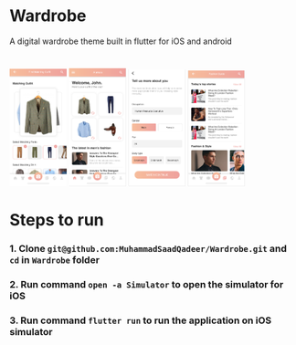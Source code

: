 # Wardrobe

A digital wardrobe theme built in flutter for iOS and android

# 
<p float="left">
  
  <img src="images/2.png" width="100" /> 
  <img src="images/1.png" width="100" />
  <img src="images/5.png" width="100" />
  <img src="images/4.png" width="100" />
</p>


# Steps to run

### 1. Clone `git@github.com:MuhammadSaadQadeer/Wardrobe.git` and `cd` in `Wardrobe` folder

### 2. Run command `open -a Simulator` to open the simulator for iOS

### 3. Run command `flutter run` to run the application on iOS simulator

